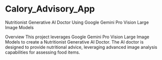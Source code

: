 # Calory_Advisory_App

Nutritionist Generative AI Doctor Using Google Gemini Pro Vision Large Image Models

Overview
This project leverages Google Gemini Pro Vision Large Image Models to create a Nutritionist Generative AI Doctor. The AI doctor is designed to provide nutritional advice, leveraging advanced image analysis capabilities for assessing food items.



